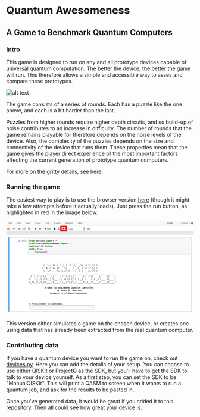 # Quantum Awesomeness
## A Game to Benchmark Quantum Computers

### Intro

This game is designed to run on any and all prototype devices capable of universal quantum computation. The better the device, the better the game will run. This therefore allows a simple and accessible way to asses and compare these prototypes.

![alt text](https://github.com/decodoku/A_Game_to_Benchmark_Quantum_Computers/blob/master/example_ibmqx5.png)

The game consists of a series of rounds. Each has a puzzle like the one above, and each is a bit harder than the last.

Puzzles from higher rounds require higher depth circuits, and so build-up of noise contributes to an increase in difficulty. The number of rounds that the game remains playable for therefore depends on the noise levels of the device. Also, the complexity of the puzzles depends on the size and connectivity of the device that runs them. These properties mean that the game gives the player direct experience of the most important factors affecting the current generation of prototype quantum computers.

For more on the gritty details, see [here](https://medium.com/@decodoku/benchmarking-quantum-computers-with-a-game-806503b2c983).

### Running the game

The easiest way to play is to use the browser version [here](https://mybinder.org/v2/gh/decodoku/A_Game_to_Benchmark_Quantum_Computers/master?filepath=Play_Quantum_Awesomeness.ipynb) (though it might take a few attempts before it actually loads). Just press the run button, as highlighted in red in the image below.

![alt text](example.png)

This version either simulates a game on the chosen device, or creates one using data that has already been extracted from the real quantum computer.

### Contributing data

If you have a quantum device you want to run the game on, check out [devices.py](devices.py). Here you can add the details of your setup. You can choose to use either QISKit or ProjectQ as the SDK, but you'll have to get the SDK to talk to your device yourself. As a first step, you can set the SDK to be "ManualQISKit". This will print a QASM to screen when it wants to run a quantum job, and ask for the results to be pasted in.

Once you've generated data, it would be great if you added it to this repository. Then all could see how great your device is.
